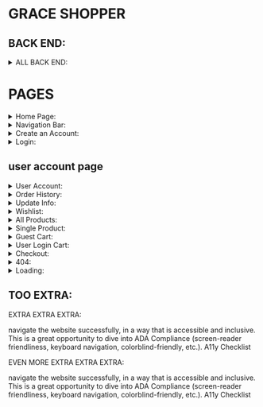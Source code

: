 # GRACE SHOPPER

## BACK END:

<details>
<summary>ALL BACK END:</summary>

### _seed_

- [ ] Create a seed file that adds many users, products, and carts with necessary information
- [ ] Write a function which sync's and seeds your database when your application starts

### _models_

- [x] create a model for products
  - [x] name - not empty or null
  - [x] image - not empty or null, default value
  - [x] price - not empty or null;
  - [x] genre - not empty or null;
  - [x] inventory - not empty or null; must be a valid email
- [x] create a model for users
  - username, password, name (firstName, lastName), address, cart, previous orders, wishlist
  - [x] create necessary model associations

### _routes_

- [ ] route for all products
- [ ] route for all users
- [ ] route for single product
- [ ] route for single user
- [ ] route to add item to cart
- [ ] route for remove item from cart
- [ ] route to add to wishlist
- [ ] route to remove to wishlist
- [ ] route to process orders???

</details>

# PAGES

<details>
<summary>Home Page:</summary>
- [ ] create an account
- [ ] search bar
- [ ] featured products

</details>

<details>
<summary>Navigation Bar:</summary>

- [ ]
</details>

<details>
<summary>Create an Account:</summary>
- [ ] validation that doesn't let a user create an account if that email already exists in the database
- [ ] email validation to make sure an actual email is being entered
- [ ] added security so if that user is logged in, only they can view their info
- [ ] form validation for password length, caps, numbers
</details>

<details>
<summary>Login:</summary>
- [ ] email validation to make sure an actual email is being entered
- [ ] added security so if that user is logged in, only they can view their info
- [ ] form validation for password length, caps, numbers
</details>

## user account page

<details>
<summary>User Account:</summary>
????
</details>

<details>
<summary>Order History:</summary>
- [ ] Previously purchased items and their prices
</details>

<details>
<summary>Update Info:</summary>
    ☐ update email
    ☐ update password
    ☐ saved addresses
    ☐ saved credit cards
</details>

<details>
<summary>Wishlist:</summary>

- [ ] display items from user wishlist
</details>

<details>
<summary>All Products:</summary>
    ☐ ADD PRODUCT BUTTON
    ☐ display available or out of stock
    ☐ filter options
      ☐ console/platform categories
      ☐ game genre categories
      ☐ price ranges
      ☐ customer ratings
      ☐ genre categories
    ☐ sort options
    ☐ PAGINATION
</details>

<details>
<summary>Single Product:</summary>
      ☐ if item is added to page, popup changes cart info in top right
      ☐ similar products
      ☐ add to wishlist button
      ☐ add to cart button
</details>

<details>
<summary>Guest Cart:</summary>
   ☐ Guest-only: I don't want to create an account, but I want my cart to persist between browser refreshes. Look into front-end storage for this one.
   ☐ if guest logs in, items in cart get added to user items
</details>

<details>
<summary>User Login Cart:</summary>
     - EDIT FUNCTIONALITY
       ☐ change quantity dropdown or field
       ☐ remove product from cart button
       ☐ checkout button

       ☐ TOKEN THAT SAVES CART ITEMS

</details>

<details>
<summary>Checkout:</summary>

      backend: when item is purchased, decrement inventory in database

    ☐ offer promo code for discount
    ☐ integrage stripe, paypal, venmo, bitcoin

    ☐ sends email confirmation when placing order so that they can reference

</details>

<details>
<summary>404:</summary>

- [ ]
</details>

<details>
<summary>Loading:</summary>

- [ ]
</details>

</details>

## TOO EXTRA:

EXTRA EXTRA EXTRA:

navigate the website successfully, in a way that is accessible and inclusive.
This is a great opportunity to dive into ADA Compliance (screen-reader friendliness, keyboard navigation, colorblind-friendly, etc.).
A11y Checklist

EVEN MORE EXTRA EXTRA EXTRA:

navigate the website successfully, in a way that is accessible and inclusive.
This is a great opportunity to dive into ADA Compliance (screen-reader friendliness, keyboard navigation, colorblind-friendly, etc.).
A11y Checklist
